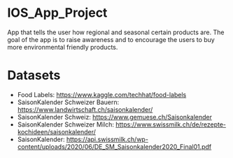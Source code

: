 # IOS_App_Project
App that tells the user how regional and seasonal certain products are. The goal of the app is to raise awareness and to encourage the users to buy more environmental friendly products.

# Datasets
* Food Labels: https://www.kaggle.com/techhat/food-labels
* SaisonKalender Schweizer Bauern: https://www.landwirtschaft.ch/saisonkalender/
* SaisonKalender Schweiz: https://www.gemuese.ch/Saisonkalender
* SaisonKalender Schweizer Milch: https://www.swissmilk.ch/de/rezepte-kochideen/saisonkalender/
* SaisonKalender: https://api.swissmilk.ch/wp-content/uploads/2020/06/DE_SM_Saisonkalender2020_Final01.pdf
